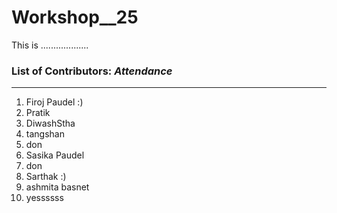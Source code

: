 # Workshop__25
This is ...................

### List of Contributors: _Attendance_
---
1. Firoj Paudel :)
2. Pratik 
3. DiwashStha
4. tangshan
5. don
6. Sasika Paudel
7. don
8.  Sarthak :)
9.  ashmita basnet
3. yessssss


